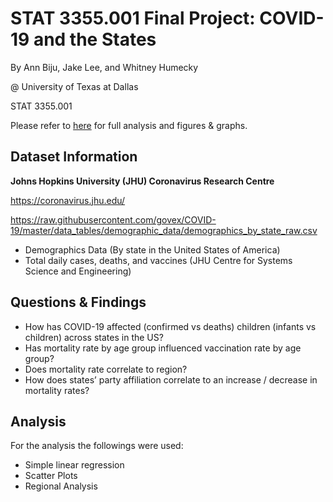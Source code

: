 # STAT 3355.001 Final Project: COVID-19 and the States

By Ann Biju, Jake Lee, and Whitney Humecky

@ University of Texas at Dallas 

STAT 3355.001

Please refer to <a href="https://github.com/owlbemi/COVID-and-States-Project/blob/main/STAT-3355-Final-Project.md">here</a> for full analysis and figures & graphs.

## Dataset Information
**Johns Hopkins University (JHU) Coronavirus Research Centre**

https://coronavirus.jhu.edu/

https://raw.githubusercontent.com/govex/COVID-19/master/data_tables/demographic_data/demographics_by_state_raw.csv

- Demographics Data (By state in the United States of America)
- Total daily cases, deaths, and vaccines (JHU Centre for Systems Science and Engineering)

## Questions & Findings
- How has COVID-19 affected (confirmed vs deaths) children (infants vs children) across states in the US?
- Has mortality rate by age group influenced vaccination rate by age group?
- Does mortality rate correlate to region?
- How does states’ party affiliation correlate to an increase / decrease in mortality rates?

## Analysis
For the analysis the followings were used:

- Simple linear regression
- Scatter Plots
- Regional Analysis



